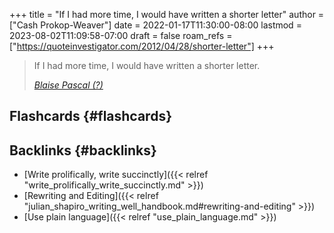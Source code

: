 +++
title = "If I had more time, I would have written a shorter letter"
author = ["Cash Prokop-Weaver"]
date = 2022-01-17T11:30:00-08:00
lastmod = 2023-08-02T11:09:58-07:00
draft = false
roam_refs = ["https://quoteinvestigator.com/2012/04/28/shorter-letter"]
+++

> If I had more time, I would have written a shorter letter.
>
> _[Blaise Pascal (?)](https://quoteinvestigator.com/2012/04/28/shorter-letter)_


## Flashcards {#flashcards}


## Backlinks {#backlinks}

-   [Write prolifically, write succinctly]({{< relref "write_prolifically_write_succinctly.md" >}})
-   [Rewriting and Editing]({{< relref "julian_shapiro_writing_well_handbook.md#rewriting-and-editing" >}})
-   [Use plain language]({{< relref "use_plain_language.md" >}})
